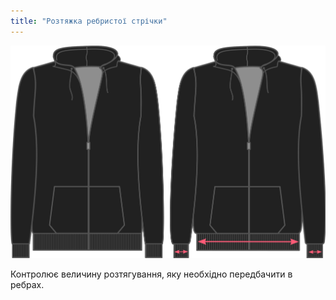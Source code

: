 ```yaml
---
title: "Розтяжка ребристої стрічки"
---
```


![Розтяжка ребристої стрічки](./ribbingstretch.svg)

Контролює величину розтягування, яку необхідно передбачити в ребрах.




